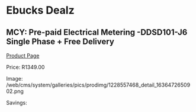 
# Ebucks Dealz
## MCY: Pre-paid Electrical Metering -DDSD101-J6 Single Phase + Free Delivery
[Product Page](https://www.ebucks.com/web/shop/productSelected.do?prodId=1228557468&catId=1228554752)

Price: R1349.00

Image: /web/cms/system/galleries/pics/prodimg/1228557468_detail_1636472650902.png

Savings: 


	